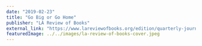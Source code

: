 ```yaml
---
date: "2019-02-23"
title: "Go Big or Go Home"
publisher: "LA Review of Books"
external_link: "https://www.lareviewofbooks.org/edition/quarterly-journal-no-21-epistolary-issue/#!"
featuredImage: ../../images/la-review-of-books-cover.jpeg
---
```




